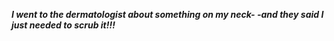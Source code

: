 _**I went to the dermatologist about something on my neck- -and they said I just needed to scrub it!!!**_

